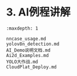 # 3. AI例程讲解

```{toctree}
:maxdepth: 1

nncase_usage.md
yolov8n_detection.md
AI_Demo说明文档.md
Ai2d_Examples.md
YOLO大作战.md
CloudPlat_Deploy.md
```
